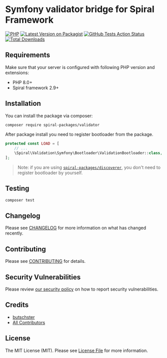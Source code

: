 # Symfony validator bridge for Spiral Framework

[![PHP](https://img.shields.io/packagist/php-v/spiral-packages/validator.svg?style=flat-square)](https://packagist.org/packages/spiral-packages/validator)
[![Latest Version on Packagist](https://img.shields.io/packagist/v/spiral-packages/validator.svg?style=flat-square)](https://packagist.org/packages/spiral-packages/validator)
[![GitHub Tests Action Status](https://img.shields.io/github/workflow/status/spiral-packages/validator/run-tests?label=tests&style=flat-square)](https://github.com/spiral-packages/validator/actions?query=workflow%3Arun-tests+branch%3Amain)
[![Total Downloads](https://img.shields.io/packagist/dt/spiral-packages/validator.svg?style=flat-square)](https://packagist.org/packages/spiral-packages/validator)

## Requirements

Make sure that your server is configured with following PHP version and extensions:

- PHP 8.0+
- Spiral framework 2.9+


## Installation

You can install the package via composer:

```bash
composer require spiral-packages/validator
```

After package install you need to register bootloader from the package.

```php
protected const LOAD = [
    // ...
    \Spiral\Validation\Symfony\Bootloader\ValidationBootloader::class,
];
```

> Note: if you are using [`spiral-packages/discoverer`](https://github.com/spiral-packages/discoverer),
> you don't need to register bootloader by yourself.

## Testing

```bash
composer test
```

## Changelog

Please see [CHANGELOG](CHANGELOG.md) for more information on what has changed recently.

## Contributing

Please see [CONTRIBUTING](.github/CONTRIBUTING.md) for details.

## Security Vulnerabilities

Please review [our security policy](../../security/policy) on how to report security vulnerabilities.

## Credits

- [butschster](https://github.com/spiral-packages)
- [All Contributors](../../contributors)

## License

The MIT License (MIT). Please see [License File](LICENSE) for more information.
